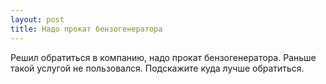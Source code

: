 ```yaml
---
layout: post 
title: Надо прокат бензогенератора 
--- 
```

Решил обратиться в компанию, надо прокат бензогенератора. Раньше такой услугой не пользовался. Подскажите куда лучше обратиться.